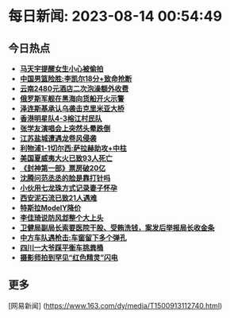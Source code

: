 
# 每日新闻: 2023-08-14 00:54:49
## 今日热点

- **[马天宇提醒女生小心被偷拍](https://www.163.com/search?keyword=%E9%A9%AC%E5%A4%A9%E5%AE%87%E6%8F%90%E9%86%92%E5%A5%B3%E7%94%9F%E5%B0%8F%E5%BF%83%E8%A2%AB%E5%81%B7%E6%8B%8D)**
- **[中国男篮险胜:李凯尔18分+致命抢断](https://www.163.com/search?keyword=%E4%B8%AD%E5%9B%BD%E7%94%B7%E7%AF%AE%E9%99%A9%E8%83%9C+%E6%9D%8E%E5%87%AF%E5%B0%9418%E5%88%86%2B%E8%87%B4%E5%91%BD%E6%8A%A2%E6%96%AD)**
- **[云南2480元酒店二次泡澡额外收费](https://www.163.com/search?keyword=%E4%BA%91%E5%8D%972480%E5%85%83%E9%85%92%E5%BA%97%E4%BA%8C%E6%AC%A1%E6%B3%A1%E6%BE%A1%E9%A2%9D%E5%A4%96%E6%94%B6%E8%B4%B9)**
- **[俄罗斯军舰在黑海向货船开火示警](https://www.163.com/search?keyword=%E4%BF%84%E7%BD%97%E6%96%AF%E5%86%9B%E8%88%B0%E5%9C%A8%E9%BB%91%E6%B5%B7%E5%90%91%E8%B4%A7%E8%88%B9%E5%BC%80%E7%81%AB%E7%A4%BA%E8%AD%A6)**
- **[泽连斯基承认乌袭击克里米亚大桥](https://www.163.com/search?keyword=%E6%B3%BD%E8%BF%9E%E6%96%AF%E5%9F%BA%E6%89%BF%E8%AE%A4%E4%B9%8C%E8%A2%AD%E5%87%BB%E5%85%8B%E9%87%8C%E7%B1%B3%E4%BA%9A%E5%A4%A7%E6%A1%A5)**
- **[香港明星队4-3榕江村民队](https://www.163.com/search?keyword=%E9%A6%99%E6%B8%AF%E6%98%8E%E6%98%9F%E9%98%9F4-3%E6%A6%95%E6%B1%9F%E6%9D%91%E6%B0%91%E9%98%9F)**
- **[张学友演唱会上突然头晕跌倒](https://www.163.com/search?keyword=%E5%BC%A0%E5%AD%A6%E5%8F%8B%E6%BC%94%E5%94%B1%E4%BC%9A%E4%B8%8A%E7%AA%81%E7%84%B6%E5%A4%B4%E6%99%95%E8%B7%8C%E5%80%92)**
- **[江苏盐城遭遇龙卷风侵袭](https://www.163.com/search?keyword=%E6%B1%9F%E8%8B%8F%E7%9B%90%E5%9F%8E%E9%81%AD%E9%81%87%E9%BE%99%E5%8D%B7%E9%A3%8E%E4%BE%B5%E8%A2%AD)**
- **[利物浦1-1切尔西:萨拉赫助攻+中柱](https://www.163.com/search?keyword=%E5%88%A9%E7%89%A9%E6%B5%A61-1%E5%88%87%E5%B0%94%E8%A5%BF+%E8%90%A8%E6%8B%89%E8%B5%AB%E5%8A%A9%E6%94%BB%2B%E4%B8%AD%E6%9F%B1)**
- **[美国夏威夷大火已致93人死亡](https://www.163.com/search?keyword=%E7%BE%8E%E5%9B%BD%E5%A4%8F%E5%A8%81%E5%A4%B7%E5%A4%A7%E7%81%AB%E5%B7%B2%E8%87%B493%E4%BA%BA%E6%AD%BB%E4%BA%A1)**
- **[《封神第一部》票房破20亿](https://www.163.com/search?keyword=%E3%80%8A%E5%B0%81%E7%A5%9E%E7%AC%AC%E4%B8%80%E9%83%A8%E3%80%8B%E7%A5%A8%E6%88%BF%E7%A0%B420%E4%BA%BF)**
- **[沈腾问范丞丞的脸是靠打针吗](https://www.163.com/search?keyword=%E6%B2%88%E8%85%BE%E9%97%AE%E8%8C%83%E4%B8%9E%E4%B8%9E%E7%9A%84%E8%84%B8%E6%98%AF%E9%9D%A0%E6%89%93%E9%92%88%E5%90%97)**
- **[小伙用七龙珠方式记录妻子怀孕](https://www.163.com/search?keyword=%E5%B0%8F%E4%BC%99%E7%94%A8%E4%B8%83%E9%BE%99%E7%8F%A0%E6%96%B9%E5%BC%8F%E8%AE%B0%E5%BD%95%E5%A6%BB%E5%AD%90%E6%80%80%E5%AD%95)**
- **[西安泥石流已致21人遇难](https://www.163.com/search?keyword=%E8%A5%BF%E5%AE%89%E6%B3%A5%E7%9F%B3%E6%B5%81%E5%B7%B2%E8%87%B421%E4%BA%BA%E9%81%87%E9%9A%BE)**
- **[特斯拉ModelY降价](https://www.163.com/search?keyword=%E7%89%B9%E6%96%AF%E6%8B%89ModelY%E9%99%8D%E4%BB%B7)**
- **[李佳琦说防风邶整个大上头](https://www.163.com/search?keyword=%E6%9D%8E%E4%BD%B3%E7%90%A6%E8%AF%B4%E9%98%B2%E9%A3%8E%E9%82%B6%E6%95%B4%E4%B8%AA%E5%A4%A7%E4%B8%8A%E5%A4%B4)**
- **[卫健局副局长索要医院干股、受贿洗钱，案发后举报局长收金条](https://www.163.com/search?keyword=%E5%8D%AB%E5%81%A5%E5%B1%80%E5%89%AF%E5%B1%80%E9%95%BF%E7%B4%A2%E8%A6%81%E5%8C%BB%E9%99%A2%E5%B9%B2%E8%82%A1%E3%80%81%E5%8F%97%E8%B4%BF%E6%B4%97%E9%92%B1%EF%BC%8C%E6%A1%88%E5%8F%91%E5%90%8E%E4%B8%BE%E6%8A%A5%E5%B1%80%E9%95%BF%E6%94%B6%E9%87%91%E6%9D%A1)**
- **[中方车队遇枪击:车窗留下多个弹孔](https://www.163.com/search?keyword=%E4%B8%AD%E6%96%B9%E8%BD%A6%E9%98%9F%E9%81%87%E6%9E%AA%E5%87%BB+%E8%BD%A6%E7%AA%97%E7%95%99%E4%B8%8B%E5%A4%9A%E4%B8%AA%E5%BC%B9%E5%AD%94)**
- **[四川一大爷踩平衡车挑粪桶](https://www.163.com/search?keyword=%E5%9B%9B%E5%B7%9D%E4%B8%80%E5%A4%A7%E7%88%B7%E8%B8%A9%E5%B9%B3%E8%A1%A1%E8%BD%A6%E6%8C%91%E7%B2%AA%E6%A1%B6)**
- **[摄影师拍到罕见“红色精灵”闪电](https://www.163.com/search?keyword=%E6%91%84%E5%BD%B1%E5%B8%88%E6%8B%8D%E5%88%B0%E7%BD%95%E8%A7%81%E2%80%9C%E7%BA%A2%E8%89%B2%E7%B2%BE%E7%81%B5%E2%80%9D%E9%97%AA%E7%94%B5)**

## 更多
[网易新闻] (https://www.163.com/dy/media/T1500913112740.html)
